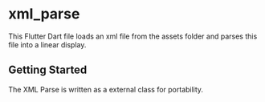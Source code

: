 # xml_parse

This Flutter Dart file loads an xml file from the assets folder and parses this file into a linear display.

## Getting Started

The XML Parse is written as a external class for portability.
